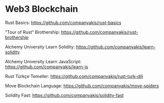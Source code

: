 # Web3 Blockchain

Rust Basics:
https://github.com/companyakis/rust-basics

"Tour of Rust" Brothership:
https://github.com/companyakis/rust-brothership

Alchemy University Learn Solidity:
https://github.com/companyakis/learn-solidity

Alchemy University Learn JavaScript:
https://github.com/companyakis/learn-js

Rust Türkçe Temeller:
https://github.com/companyakis/rust-turk-dili

Move Blockchain Language:
https://github.com/companyakis/move-spiders

Solidity Fast:
https://github.com/companyakis/solidity-fast


